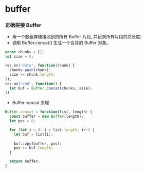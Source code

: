 # buffer
### 正确拼接 Buffer
- 用一个数组存储接收到的所有 Buffer 片段, 并记录所有片段的总长度;
- 调用 Buffer.concat() 生成一个合并的 Buffer 对象。
```javascript
const chunks = [];
let size = 0;

res.on('data', function(chunk) {
  chunks.push(chunk);
  size += chunk.length;
});
res.on('end', function() {
  let buf = Buffer.concat(chunks, size);
})
```

- Buffer.concat 原理
```javascript
Buffer.concat = function(list, length) {
  const buffer = new Buffer(length);
  let pos = 0;

  for (let i = 0; i < list.length; i++) {
    let buf = list[i];
  
    buf.copy(buffer, pos);
    pos += buf.length;
  }

  return buffer;
}
```
